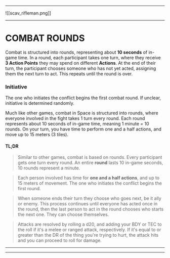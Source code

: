 
---

![[scav_rifleman.png]]

---

# COMBAT ROUNDS

Combat is structured into rounds, representing about **10 seconds** of in-game time. In a round, each participant takes one turn, where they receive **3 Action Points** they may spend on different **Actions**. At the end of their turn, the participant chooses someone who has not yet acted, assigning them the next turn to act. This repeats until the round is over.

### Initiative
The one who initiates the conflict begins the first combat round. If unclear, initiative is determined randomly. 






Much like other games, combat in Space is structured into rounds, where everyone involved in the fight takes 1 turn every round. Each round represents about 10 seconds of in-game time, meaning 1 minute = 10 rounds. On your turn, you have time to perform one and a half actions, and move up to 15 meters (3 tiles).



#### TL;DR
> Similar to other games, combat is based on rounds.
> Every participant gets one turn every round.
> An entire **round** lasts 10 in-game seconds, 10 rounds represent a minute.

> Each person involved has time for **one and a half actions**, and up to 15 meters of movement.
> The one who initiates the conflict begins the first round.

> When someone ends their turn they choose who goes next, be it ally or enemy. This process continues until everyone has acted once in the round, then the last person to act in the round chooses who starts the next one. They can choose themselves.

> Attacks are resolved by rolling a d20, and adding your BDY or TEC to the roll if it's a melee or ranged attack, respectively. If it's equal to or greater than the DR of the thing you're trying to hurt, the attack hits and you can proceed to roll for damage.





---
---
